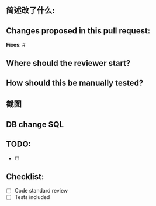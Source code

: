 ## 简述改了什么:

## Changes proposed in this pull request:

**Fixes**: #

## Where should the reviewer start?

## How should this be manually tested?

## 截图

## DB change SQL

## TODO:

- [ ]

## Checklist:

- [ ] Code standard review
- [ ] Tests included
